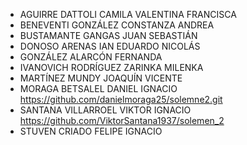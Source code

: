 * AGUIRRE DATTOLI CAMILA VALENTINA FRANCISCA
* BENEVENTI GONZÁLEZ CONSTANZA ANDREA
* BUSTAMANTE GANGAS JUAN SEBASTIÁN
* DONOSO ARENAS IAN EDUARDO NICOLÁS
* GONZÁLEZ ALARCÓN FERNANDA
* IVANOVICH RODRÍGUEZ ZARINKA MILENKA
* MARTÍNEZ MUNDY JOAQUÍN VICENTE
* MORAGA BETSALEL DANIEL IGNACIO https://github.com/danielmoraga25/solemne2.git
* SANTANA VILLARROEL VIKTOR IGNACIO https://github.com/ViktorSantana1937/solemen_2
* STUVEN CRIADO FELIPE IGNACIO
